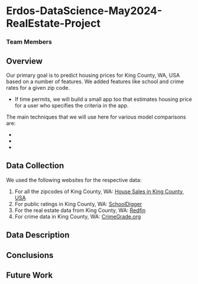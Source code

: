 # Erdos-DataScience-May2024-RealEstate-Project

### Team Members



## Overview

Our primary goal is to predict housing prices for King County, WA, USA based on a number of features. We added features like school and crime rates for a given zip code. 

 - If time permits, we will build a small app too that estimates housing price for a user who specifies the criteria in the app. 

The main techniques that we will use here for various model comparisons are:

-
-
-

## Data Collection 

We used the following websites for the respective data:

1. For all the zipcodes of King County, WA: [House Sales in King County, USA](https://www.kaggle.com/datasets/harlfoxem/housesalesprediction)
2. For public ratings in King County, WA: [SchoolDigger](https://www.schooldigger.com/go/WA/county/King+County/search.aspx)
3. For the real estate data from King County, WA: [Redfin](https://www.redfin.com/county/118/WA/King-County)
4. For crime data in King County, WA: [CrimeGrade.org](https://crimegrade.org/crime-by-zip-code/)



## Data Description




## Conclusions

## Future Work


